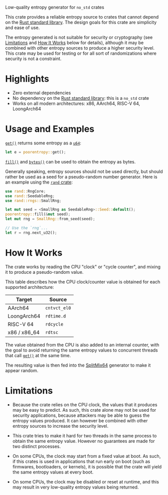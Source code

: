 Low-quality entropy generator for `no_std` crates

This crate provides a reliable entropy source to crates that cannot depend on the [Rust
standard library](https://doc.rust-lang.org/std/). The design goals for this crate are
simplicity and ease of use.

The entropy generated is not suitable for security or cryptography (see
[Limitations](#limitations) and [How It Works](#how-it-works) below for details), although it
may be combined with other entropy sources to produce a higher security level. This crate may
be used for testing or for all sort of randomizations where security is not a constraint.

# Highlights

- Zero external dependencies
- No dependency on the [Rust standard library](https://doc.rust-lang.org/std/): this is a
  `no_std` crate
- Works on all modern architectures: x86, AArch64, RISC-V 64, LoongArch64

# Usage and Examples

[`get()`](https://docs.rs/poorentropy/latest/poorentropy/fn.get.html) returns
some entropy as a
[`u64`](https://doc.rust-lang.org/stable/core/primitive.u64.html):

```rust
let e = poorentropy::get();
```

[`fill()`](https://docs.rs/poorentropy/latest/poorentropy/fn.fill.html) and
[`bytes()`](https://docs.rs/poorentropy/latest/poorentropy/fn.bytes.html) can
be used to obtain the entropy as bytes.

Generally speaking, entropy sources should not be used directly, but should rather be used as a
seed for a pseudo-random number generator. Here is an example using the [`rand`
crate](https://crates.io/crates/rand):

```rust
use rand::RngCore;
use rand::SeedableRng;
use rand::rngs::SmallRng;

let mut seed = <SmallRng as SeedableRng>::Seed::default();
poorentropy::fill(&mut seed);
let mut rng = SmallRng::from_seed(seed);

// Use the `rng`...
let r = rng.next_u32();
```

# How It Works

The crate works by reading the CPU "clock" or "cycle counter", and mixing it to produce a
pseudo-random value.

This table describes how the CPU clock/counter value is obtained for each supported
architecture:

| Target        | Source       |
|---------------|--------------|
| AArch64       | `cntvct_el0` |
| LoongArch64   | `rdtime.d`   |
| RISC-V 64     | `rdcycle`    |
| x86 / x86\_64 | `rdtsc`      |

The value obtained from the CPU is also added to an internal counter, with the
goal to avoid returning the same entropy values to concurrent threads that call
[`get()`](https://docs.rs/poorentropy/latest/poorentropy/fn.get.html) at the
same time.

The resulting value is then fed into the
[SplitMix64](https://en.wikipedia.org/wiki/Xorshift#Initialization) generator to make it appear
random.

# Limitations

* Because the crate relies on the CPU clock, the values that it produces may be easy to
  predict. As such, this crate alone may not be used for security applications, because
  attackers may be able to guess the entropy values produced. It can however be combined with
  other entropy sources to increase the security level.

* This crate tries to make it hard for two threads in the same process to obtain the same
  entropy value. However no guarantees are made for two distinct processes.

* On some CPUs, the clock may start from a fixed value at boot. As such, if this crates is used
  in applications that run early on boot (such as firmwares, bootloaders, or kernels), it is
  possible that the crate will yield the same entropy values at every boot.

* On some CPUs, the clock may be disabled or reset at runtime, and this may result in very
  low-quality entropy values being returned.
